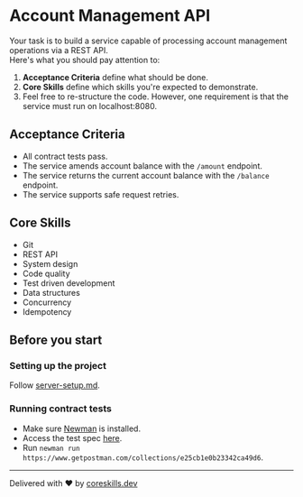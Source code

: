 # Account Management API
Your task is to build a service capable of processing account management operations via a REST API.\
Here's what you should pay attention to:
1. **Acceptance Criteria** define what should be done.
2. **Core Skills** define which skills you're expected to demonstrate.
3. Feel free to re-structure the code. However, one requirement is that the service must run on localhost:8080.

## Acceptance Criteria
- All contract tests pass.
- The service amends account balance with the `/amount` endpoint.
- The service returns the current account balance with the `/balance` endpoint.
- The service supports safe request retries.

## Core Skills
- Git
- REST API
- System design
- Code quality
- Test driven development
- Data structures
- Concurrency
- Idempotency

## Before you start
### Setting up the project
Follow [server-setup.md](server-setup.md).

### Running contract tests
- Make sure [Newman](https://learning.getpostman.com/docs/postman/collection_runs/command_line_integration_with_newman/) is installed.
- Access the test spec [here](https://documenter.getpostman.com/view/9217291/SVzz2yeW).
- Run `newman run https://www.getpostman.com/collections/e25cb1e0b23342ca49d6`.

---
Delivered with ❤️ by [coreskills.dev](https://coreskills.dev)